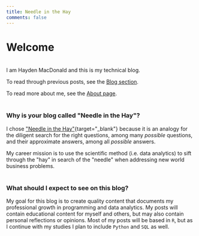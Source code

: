 ```yaml
---
title: Needle in the Hay
comments: false
---
```


# Welcome
&nbsp;  
I am Hayden MacDonald and this is my technical blog.

To read through previous posts, see the <a href="/post">Blog section</a>.

To read more about me, see the <a href="/page/about">About page</a>.  
&nbsp;  

### Why is your blog called "Needle in the Hay"?  
I chose ["Needle in the Hay"](https://dictionary.cambridge.org/dictionary/english/a-needle-in-a-haystack){target="_blank"} because it is an analogy for the diligent search for the right questions, among many *possible* questions, and their approximate answers, among all *possible* answers.  

My career mission is to use the scientific method (i.e. data analytics) to sift through the "hay" in search of the "needle" when addressing new world business problems.  
&nbsp;  
 
### What should I expect to see on this blog?  
My goal for this blog is to create quality content that documents my professional growth in programming and data analytics. My posts will contain educational content for myself and others, but may also contain personal reflections or opinions. Most of my posts will be based in `R`, but as I continue with my studies I plan to include `Python` and `SQL` as well.
